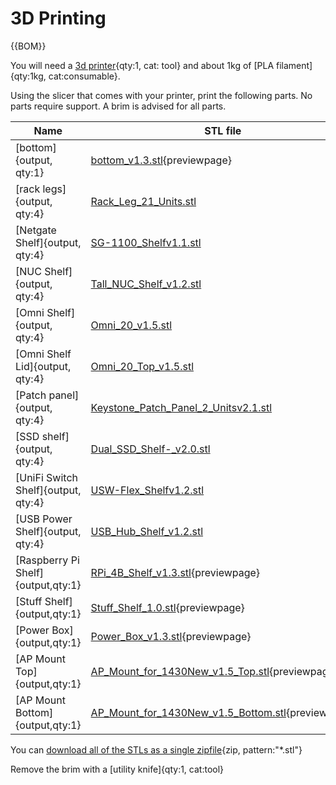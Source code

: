 # 3D Printing

{{BOM}}

You will need a [3d printer](3dprinter.md){qty:1, cat: tool} and about 1kg of [PLA filament]{qty:1kg, cat:consumable}.

Using the slicer that comes with your printer, print the following parts. No parts require support. A brim is advised for all parts.

|Name| STL file| Qty |
|---|---|---|
| [bottom]{output, qty:1}|[bottom_v1.3.stl](models/bottom_v1.3.stl){previewpage}|1
| [rack legs]{output, qty:4}|[Rack_Leg_21_Units.stl](models/Rack_Leg_21_Units.stl)|1
| [Netgate Shelf]{output, qty:4}|[SG-1100_Shelfv1.1.stl](models/SG-1100_Shelfv1.1.stl)|1
| [NUC Shelf]{output, qty:4}|[Tall_NUC_Shelf_v1.2.stl](models/Tall_NUC_Shelf_v1.2.stl)|1
| [Omni Shelf]{output, qty:4}|[Omni_20_v1.5.stl](models/Omni_20_v1.5.stl)|1
| [Omni Shelf Lid]{output, qty:4}|[Omni_20_Top_v1.5.stl](models/Omni_20_Top_v1.5.stl)|1
| [Patch panel]{output, qty:4}|[Keystone_Patch_Panel_2_Unitsv2.1.stl](models/Keystone_Patch_Panel_2_Unitsv2.1.stl)|1
| [SSD shelf]{output, qty:4}|[Dual_SSD_Shelf-_v2.0.stl](models/Dual_SSD_Shelf-_v2.0.stl)|1
| [UniFi Switch Shelf]{output, qty:4}|[USW-Flex_Shelfv1.2.stl](models/USW-Flex_Shelfv1.2.stl)|1
| [USB Power Shelf]{output, qty:4}|[USB_Hub_Shelf_v1.2.stl](models/USB_Hub_Shelf_v1.2.stl)|1
| [Raspberry Pi Shelf]{output,qty:1}| [RPi_4B_Shelf_v1.3.stl](models/RPi_4B_Shelf_v1.3.stl){previewpage}|1|
| [Stuff Shelf]{output,qty:1}| [Stuff_Shelf_1.0.stl](models/Stuff_Shelf_1.0.stl){previewpage}|1|
| [Power Box]{output,qty:1}| [Power_Box_v1.3.stl](models/Power_Box_v1.3.stl){previewpage}|1|
| [AP Mount Top]{output,qty:1}| [AP_Mount_for_1430New_v1.5_Top.stl](models/AP_Mount_for_1430New_v1.5_Top.stl){previewpage}|1|
| [AP Mount Bottom]{output,qty:1}| [AP_Mount_for_1430New_v1.5_Bottom.stl](models/AP_Mount_for_1430New_v1.5_Bottom.stl){previewpage}|1|

You can [download all of the STLs as a single zipfile](all-stls.zip){zip, pattern:"*.stl"}

Remove the brim with a [utility knife]{qty:1, cat:tool}
